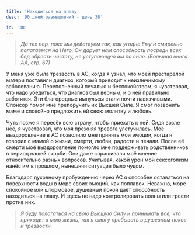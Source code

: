 ```yaml
---
title: 'Находиться на плаву'
desc: '90 дней размышлений - день 38'

id: '38'
---
```


> _До тех пор, пока мы действуем так, как угодно Ему и смиренно полагаемся на
> Него, Он дарует нам способность посреди всех бед обрести чистоту, не
> уступающую им по силе. (Большая книга АА, стр. 67)_

У меня уже была трезвость в АС, когда я узнал, что моей престарелой матери
поставили диагноз, который приводит к неизлечимому заболеванию. Переполненный
печалью и беспокойством, я чувствовал, что надо убедиться, что диагноз был
верным, и о ней правильно заботятся. Эти благородные импульсы стали почти
навязчивыми. Спонсор помог мне препоручить их Высшей Силе. Я смог позвонить
маме и спокойно предложить ей свою молитву и любовь.

Чуть позже я пересёк всю страну, чтобы приехать к ней. Сидя возле неё, я
чувствовал, что моя прежняя тревога улетучилась. Моё выздоровление в АС
позволило мне принять мои эмоции, когда я говорил с мамой о жизни, смерти,
любви, радости и печали. После её смерти моё выздоровление помогло мне
поддерживать родственников в период нашей скорби. Они даже спрашивали моё
мнение относительно разных вопросов. Учитывая, какой урон мой сексоголизм
нанёс им в прошлом, нынешняя ситуация было чудом.

Благодаря духовному пробуждению через АС я способен оставаться на поверхности
воды в море своих эмоций, как поплавок. Неважно, море спокойное или штормовое,
душевный покой даёт способность находиться на плаву. И здесь не надо
контролировать волны или грести против них.

> _Я буду полагаться на свою Высшую Силу и принимать всё, что приходит в мою
> жизнь, так я смогу пребывать в душевном покое и трезвости._
